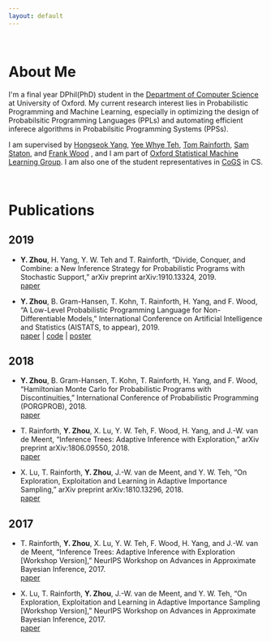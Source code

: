 ```yaml
---
layout: default
---
```


&nbsp;


# About Me


I'm a final year DPhil(PhD) student in the [Department of Computer Science](http://www.cs.ox.ac.uk/) at University of Oxford. 
My current research interest lies in Probabilistic Programming and Machine Learning, especially in optimizing the design of Probabilsitic Programming Languages (PPLs) and automating efficient inferece algorithms in Probabilsitic Programming Systems (PPSs).


I am supervised by 
[Hongseok Yang](https://cs.kaist.ac.kr/people/view?idx=552&kind=faculty&menu=160), 
[Yee Whye Teh](https://www.stats.ox.ac.uk/~teh/index.html),
[Tom Rainforth](http://www.robots.ox.ac.uk/~twgr/),
[Sam Staton](http://www.cs.ox.ac.uk/people/samuel.staton/main.html),
and
[Frank Wood](https://www.cs.ubc.ca/~fwood/) , 
and
I am part of [Oxford Statistical Machine Learning Group](http://csml.stats.ox.ac.uk/).
I am also one of the student representatives in [CoGS](https://www.cs.ox.ac.uk/societies/COGS/) in CS.


&nbsp;


# Publications
## 2019
* **Y. Zhou**, H. Yang, Y. W. Teh and T. Rainforth, “Divide, Conquer, and Combine: a New Inference Strategy for Probabilistic Programs with Stochastic Support,” arXiv preprint arXiv:1910.13324, 2019.  
    [paper](https://arxiv.org/abs/1910.13324)

* **Y. Zhou**, B. Gram-Hansen, T. Kohn, T. Rainforth, H. Yang, and F. Wood, “A Low-Level Probabilistic Programming Language for Non-Differentiable Models,” International Conference on Artificial Intelligence and Statistics (AISTATS, to appear), 2019.  
    [paper](https://arxiv.org/pdf/1903.02482.pdf) | [code]() | [poster]()
    
## 2018
* **Y. Zhou**, B. Gram-Hansen, T. Kohn, T. Rainforth, H. Yang, and F. Wood, “Hamiltonian Monte Carlo for Probabilistic Programs
 with Discontinuities,” International Conference of Probabilistic Programming (PORGPROB), 2018.  
   [paper](https://arxiv.org/pdf/1804.03523.pdf) 

* T. Rainforth, **Y. Zhou**, X. Lu, Y. W. Teh, F. Wood, H. Yang, and J.-W. van de Meent, “Inference Trees: Adaptive Inference with Exploration,” arXiv preprint arXiv:1806.09550, 2018.  
   [paper](https://arxiv.org/pdf/1806.09550.pdf) 
   
* X. Lu, T. Rainforth, **Y. Zhou**, J.-W. van de Meent, and Y. W. Teh, “On Exploration, Exploitation and Learning in Adaptive Importance Sampling,” arXiv preprint arXiv:1810.13296, 2018.  
  [paper](https://arxiv.org/pdf/1810.13296.pdf) 

## 2017
* T. Rainforth, **Y. Zhou**, X. Lu, Y. W. Teh, F. Wood, H. Yang, and J.-W. van de Meent, “Inference Trees: Adaptive Inference with Exploration [Workshop Version],” NeurIPS Workshop on Advances in Approximate Bayesian Inference, 2017.   
  [paper](https://arxiv.org/pdf/1806.09550.pdf) 
    
* X. Lu, T. Rainforth, **Y. Zhou**, J.-W. van de Meent, and Y. W. Teh, “On Exploration, Exploitation and Learning in Adaptive Importance Sampling [Workshop Version],” NeurIPS Workshop on Advances in Approximate Bayesian Inference, 2017.  
    [paper](https://arxiv.org/pdf/1810.13296.pdf) 
